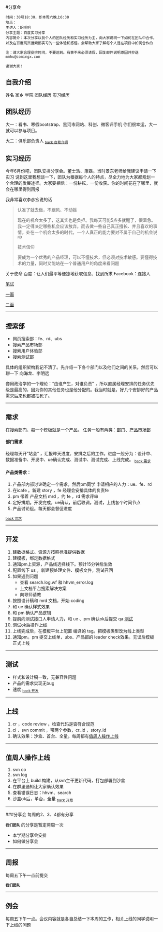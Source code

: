 #分享会

	时间：30号18:30，即本周六晚上6:30
	地点：
	主讲人：胡明明
	分享主题：百度实习分享
	内容简介：本次分享以我个人的团队经历和实习经历为主，向大家说明一下如何在团队中合作，以及在百度网页搜索部实习的一些体验和感悟。会帮助大家了解每个人是在项目中如何合作的
	
	注：请大家合理安排时间，不要迟到。有事不来必须请假，回复邮件说明原因并抄送mmhu@comingx.com
	
	谢谢大家！


## 自我介绍
姓名
家乡
学院
[团队经历](#团队经历)
[实习经历](#实习经历)


## 团队经历
大一：看书、寒假bootstrap、黑河市网站、科创、微客评手机
你们很幸运，大一就可以参与项目。

大二：俱乐部负责人
<sub>[back 自我介绍](#自我介绍)

## 实习经历
今年6月份吧，团队安排分享会。董士浩、康磊。当时景东老师给我建议申请一下实习
说到这里我想谈一下，团队为根据每个人的特点，尽全力地为大家都规划一个合理的发展途径。大家要相信：一份耕耘，一份收获。你的时间花在了哪里，就会在哪里得到回报

我非常喜欢李彦宏说的话
> 认准了就去做，不跟风、不动摇
> 
> 现在的机会太多了，这其实也是负担。我每天可能5点多就醒了，很着急。我一定得决定哪些机会应该放弃，而去做一些自己真正擅长、并且喜欢的事情。处在一个机会太多的时代，一个人真正的能力要对不属于自己的机会说 `NO`
> 
> 技术信仰
> 
> 要成为一个优秀的产品经理，可以不懂技术，但必须对技术敏感。要懂得技术的力量，同时又能站在一个普通用户的角度来看问题

关于使命
百度：让人们最平等便捷地获取信息、找到所求
Facebook：连接人

[笔试](http://segmentfault.com/a/1190000002738362)

[一面](http://segmentfault.com/a/1190000002738459)

[二面](http://segmentfault.com/a/1190000002740281)

---
## 搜索部
- 网页搜索部：fe、rd、ubs
- 搜索产品市场部
- 搜索用户体验部
- 搜索测试部

具体的组织架构我记不清了。先介绍一下各个部门以及他们之间的关系，然后可以聊一下 向海龙、李明远

套用政治学的一个理论：“由谁产生，对谁负责" ，所以直属经理安排的任务优先级是最高的，因为你的其他任务也是他分配的。我当时就是，好几个安排好的产品需求后来也都被拍死了。

---
## 需求
在搜索部门，每一个模板就是一个产品。
任务一般有两类：[部门](#部门需求)、[产品市场部](#产品类需求)

#### 部门需求
 经理每天开”站会“ ，汇报昨天进度，安排之后的工作。进度一般分为：设计中、数据准备中、开发中、ue确认完成、测试中、测试完成、上线完成。
<sub>[back 需求](#需求)</sub>


#### 产品类需求：
1. 产品部内部讨论确定一个需求，然后pm同学 申请相应的人力：ue、fe、rd
2. 在icafe 。新建 story ，fe 经理会安排具体的负责fe
3. pm 带着 产品文档 mrd ，约 fe ，rd 需求评审
4. 定好排期。开发完成，ue确认，前后联调，测试，上线各个时间节点
5. 产品讨论组。每天都会督促进度

<sub>[back 需求](#需求)</sub>

---
## 开发
1. 建数据格式。资源方按照标准提供数据
2. 建模板，绑定数据格式
3. 通知pm上资源，产品线选择线下。预计15分钟后生效
4. 配置线下 us ，新建预处理文件、模板文件。测试召回
5. 如果遇到问题
	- 查看 search.log.wf 和 hhvm_error.log
	- 上文档平台搜索解决方案
	- 向导师请教
6. 按照设计稿和 mrd 文档，开始 coding 
7. 和 ue 确认样式效果
8. 和 pm 确认产品逻辑
9. 提前向测试接口人申请人力，和 ue 、pm 确认ok后提交 qa [测试](#测试)
10. 测试ok后操作[上线](#上线)
11. 上线完成后，在模板平台上配置 编译的 tag。把模板类型改为线上类型
12. 通知pm。pm 提交上线单，ubs、产品部的 leader check效果。无误后模板正式上线

---
## 测试 
- 样式和设计稿一致，无兼容性问题
- 产品的需求实现无bug
- 速度
<sub>[back 开发](#开发)</sub>

----
## 上线
1. cr ，code review ，检查代码是否符合规范
2. ci ，svn commit ，带两个参数，cr_id ，story_id
3. 确认效果：沙盒、首台、全量。每周都有[值周人操作上线](#值周人操作上线)

----
## 值周人操作上线
1. svn co
2. svn log
3. 在平台上 build 构建，从svn主干更新代码，打包部署到沙盒
4. 在群里通知让大家确认效果
5. 查看错误日志：hhvm、search
6. 沙盒ok后，单台，全量
<sub>[back 开发](#开发)</sub>

---
###分享会
每周的2、3、4都有分享

**`我们团队`** 的分享是暂定两周一次
- 本学期分享会安排
- 如何做分享会

---
## 周报
每周五下午一点前提交

**`我们团队`**


---
## 例会
每周五下午一点。会议内容就是各自总结一下本周的工作，相关上线的同学说明一下上线的问题